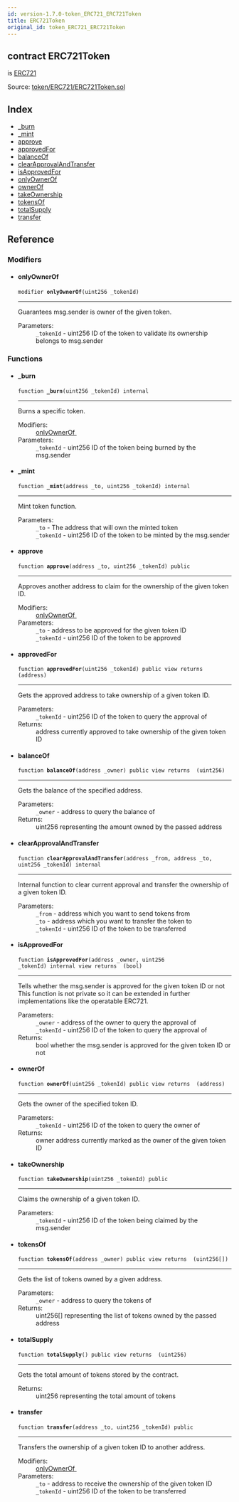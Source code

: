 ```yaml
---
id: version-1.7.0-token_ERC721_ERC721Token
title: ERC721Token
original_id: token_ERC721_ERC721Token
---
```


<div class="contract-doc"><div class="contract"><h2 class="contract-header"><span class="contract-kind">contract</span> ERC721Token</h2><p class="base-contracts"><span>is</span> <a href="token_ERC721_ERC721.html">ERC721</a></p><div class="source">Source: <a href="https://github.com/OpenZeppelin/zeppelin-solidity/blob/v1.7.0/contracts/token/ERC721/ERC721Token.sol" target="_blank">token/ERC721/ERC721Token.sol</a></div></div><div class="index"><h2>Index</h2><ul><li><a href="token_ERC721_ERC721Token.html#_burn">_burn</a></li><li><a href="token_ERC721_ERC721Token.html#_mint">_mint</a></li><li><a href="token_ERC721_ERC721Token.html#approve">approve</a></li><li><a href="token_ERC721_ERC721Token.html#approvedFor">approvedFor</a></li><li><a href="token_ERC721_ERC721Token.html#balanceOf">balanceOf</a></li><li><a href="token_ERC721_ERC721Token.html#clearApprovalAndTransfer">clearApprovalAndTransfer</a></li><li><a href="token_ERC721_ERC721Token.html#isApprovedFor">isApprovedFor</a></li><li><a href="token_ERC721_ERC721Token.html#onlyOwnerOf">onlyOwnerOf</a></li><li><a href="token_ERC721_ERC721Token.html#ownerOf">ownerOf</a></li><li><a href="token_ERC721_ERC721Token.html#takeOwnership">takeOwnership</a></li><li><a href="token_ERC721_ERC721Token.html#tokensOf">tokensOf</a></li><li><a href="token_ERC721_ERC721Token.html#totalSupply">totalSupply</a></li><li><a href="token_ERC721_ERC721Token.html#transfer">transfer</a></li></ul></div><div class="reference"><h2>Reference</h2><div class="modifiers"><h3>Modifiers</h3><ul><li><div class="item modifier"><span id="onlyOwnerOf" class="anchor-marker"></span><h4 class="name">onlyOwnerOf</h4><div class="body"><code class="signature">modifier <strong>onlyOwnerOf</strong><span>(uint256 _tokenId) </span></code><hr/><div class="description"><p>Guarantees msg.sender is owner of the given token.</p></div><dl><dt><span class="label-parameters">Parameters:</span></dt><dd><div><code>_tokenId</code> - uint256 ID of the token to validate its ownership belongs to msg.sender</div></dd></dl></div></div></li></ul></div><div class="functions"><h3>Functions</h3><ul><li><div class="item function"><span id="_burn" class="anchor-marker"></span><h4 class="name">_burn</h4><div class="body"><code class="signature">function <strong>_burn</strong><span>(uint256 _tokenId) </span><span>internal </span></code><hr/><div class="description"><p>Burns a specific token.</p></div><dl><dt><span class="label-modifiers">Modifiers:</span></dt><dd><a href="token_ERC721_ERC721Token.html#onlyOwnerOf">onlyOwnerOf </a></dd><dt><span class="label-parameters">Parameters:</span></dt><dd><div><code>_tokenId</code> - uint256 ID of the token being burned by the msg.sender</div></dd></dl></div></div></li><li><div class="item function"><span id="_mint" class="anchor-marker"></span><h4 class="name">_mint</h4><div class="body"><code class="signature">function <strong>_mint</strong><span>(address _to, uint256 _tokenId) </span><span>internal </span></code><hr/><div class="description"><p>Mint token function.</p></div><dl><dt><span class="label-parameters">Parameters:</span></dt><dd><div><code>_to</code> - The address that will own the minted token</div><div><code>_tokenId</code> - uint256 ID of the token to be minted by the msg.sender</div></dd></dl></div></div></li><li><div class="item function"><span id="approve" class="anchor-marker"></span><h4 class="name">approve</h4><div class="body"><code class="signature">function <strong>approve</strong><span>(address _to, uint256 _tokenId) </span><span>public </span></code><hr/><div class="description"><p>Approves another address to claim for the ownership of the given token ID.</p></div><dl><dt><span class="label-modifiers">Modifiers:</span></dt><dd><a href="token_ERC721_ERC721Token.html#onlyOwnerOf">onlyOwnerOf </a></dd><dt><span class="label-parameters">Parameters:</span></dt><dd><div><code>_to</code> - address to be approved for the given token ID</div><div><code>_tokenId</code> - uint256 ID of the token to be approved</div></dd></dl></div></div></li><li><div class="item function"><span id="approvedFor" class="anchor-marker"></span><h4 class="name">approvedFor</h4><div class="body"><code class="signature">function <strong>approvedFor</strong><span>(uint256 _tokenId) </span><span>public </span><span>view </span><span>returns  (address) </span></code><hr/><div class="description"><p>Gets the approved address to take ownership of a given token ID.</p></div><dl><dt><span class="label-parameters">Parameters:</span></dt><dd><div><code>_tokenId</code> - uint256 ID of the token to query the approval of</div></dd><dt><span class="label-return">Returns:</span></dt><dd>address currently approved to take ownership of the given token ID</dd></dl></div></div></li><li><div class="item function"><span id="balanceOf" class="anchor-marker"></span><h4 class="name">balanceOf</h4><div class="body"><code class="signature">function <strong>balanceOf</strong><span>(address _owner) </span><span>public </span><span>view </span><span>returns  (uint256) </span></code><hr/><div class="description"><p>Gets the balance of the specified address.</p></div><dl><dt><span class="label-parameters">Parameters:</span></dt><dd><div><code>_owner</code> - address to query the balance of</div></dd><dt><span class="label-return">Returns:</span></dt><dd>uint256 representing the amount owned by the passed address</dd></dl></div></div></li><li><div class="item function"><span id="clearApprovalAndTransfer" class="anchor-marker"></span><h4 class="name">clearApprovalAndTransfer</h4><div class="body"><code class="signature">function <strong>clearApprovalAndTransfer</strong><span>(address _from, address _to, uint256 _tokenId) </span><span>internal </span></code><hr/><div class="description"><p>Internal function to clear current approval and transfer the ownership of a given token ID.</p></div><dl><dt><span class="label-parameters">Parameters:</span></dt><dd><div><code>_from</code> - address which you want to send tokens from</div><div><code>_to</code> - address which you want to transfer the token to</div><div><code>_tokenId</code> - uint256 ID of the token to be transferred</div></dd></dl></div></div></li><li><div class="item function"><span id="isApprovedFor" class="anchor-marker"></span><h4 class="name">isApprovedFor</h4><div class="body"><code class="signature">function <strong>isApprovedFor</strong><span>(address _owner, uint256 _tokenId) </span><span>internal </span><span>view </span><span>returns  (bool) </span></code><hr/><div class="description"><p>Tells whether the msg.sender is approved for the given token ID or not This function is not private so it can be extended in further implementations like the operatable ERC721.</p></div><dl><dt><span class="label-parameters">Parameters:</span></dt><dd><div><code>_owner</code> - address of the owner to query the approval of</div><div><code>_tokenId</code> - uint256 ID of the token to query the approval of</div></dd><dt><span class="label-return">Returns:</span></dt><dd>bool whether the msg.sender is approved for the given token ID or not</dd></dl></div></div></li><li><div class="item function"><span id="ownerOf" class="anchor-marker"></span><h4 class="name">ownerOf</h4><div class="body"><code class="signature">function <strong>ownerOf</strong><span>(uint256 _tokenId) </span><span>public </span><span>view </span><span>returns  (address) </span></code><hr/><div class="description"><p>Gets the owner of the specified token ID.</p></div><dl><dt><span class="label-parameters">Parameters:</span></dt><dd><div><code>_tokenId</code> - uint256 ID of the token to query the owner of</div></dd><dt><span class="label-return">Returns:</span></dt><dd>owner address currently marked as the owner of the given token ID</dd></dl></div></div></li><li><div class="item function"><span id="takeOwnership" class="anchor-marker"></span><h4 class="name">takeOwnership</h4><div class="body"><code class="signature">function <strong>takeOwnership</strong><span>(uint256 _tokenId) </span><span>public </span></code><hr/><div class="description"><p>Claims the ownership of a given token ID.</p></div><dl><dt><span class="label-parameters">Parameters:</span></dt><dd><div><code>_tokenId</code> - uint256 ID of the token being claimed by the msg.sender</div></dd></dl></div></div></li><li><div class="item function"><span id="tokensOf" class="anchor-marker"></span><h4 class="name">tokensOf</h4><div class="body"><code class="signature">function <strong>tokensOf</strong><span>(address _owner) </span><span>public </span><span>view </span><span>returns  (uint256[]) </span></code><hr/><div class="description"><p>Gets the list of tokens owned by a given address.</p></div><dl><dt><span class="label-parameters">Parameters:</span></dt><dd><div><code>_owner</code> - address to query the tokens of</div></dd><dt><span class="label-return">Returns:</span></dt><dd>uint256[] representing the list of tokens owned by the passed address</dd></dl></div></div></li><li><div class="item function"><span id="totalSupply" class="anchor-marker"></span><h4 class="name">totalSupply</h4><div class="body"><code class="signature">function <strong>totalSupply</strong><span>() </span><span>public </span><span>view </span><span>returns  (uint256) </span></code><hr/><div class="description"><p>Gets the total amount of tokens stored by the contract.</p></div><dl><dt><span class="label-return">Returns:</span></dt><dd>uint256 representing the total amount of tokens</dd></dl></div></div></li><li><div class="item function"><span id="transfer" class="anchor-marker"></span><h4 class="name">transfer</h4><div class="body"><code class="signature">function <strong>transfer</strong><span>(address _to, uint256 _tokenId) </span><span>public </span></code><hr/><div class="description"><p>Transfers the ownership of a given token ID to another address.</p></div><dl><dt><span class="label-modifiers">Modifiers:</span></dt><dd><a href="token_ERC721_ERC721Token.html#onlyOwnerOf">onlyOwnerOf </a></dd><dt><span class="label-parameters">Parameters:</span></dt><dd><div><code>_to</code> - address to receive the ownership of the given token ID</div><div><code>_tokenId</code> - uint256 ID of the token to be transferred</div></dd></dl></div></div></li></ul></div></div></div>
